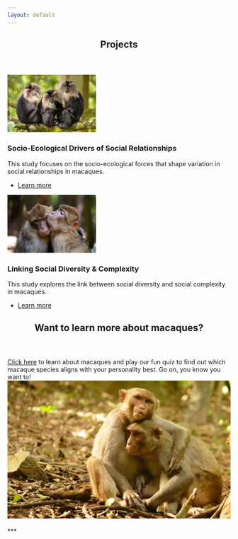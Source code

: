 ```yaml
---
layout: default
---
```


<!-- Section -->
<section>
	<header class="major">
		<h2>Projects</h2>
	</header>
	<div class="posts">
		<article>
			<a href="{{ 'drivers' | absolute_url }}" class="image"><img src="assets/images/macaques we have copyrights for2.png" width="200" alt="" /></a>
			<h3>Socio-Ecological Drivers of Social Relationships</h3>
			<p>This study focuses on the socio-ecological forces that shape variation in social relationships in macaques.</p>
			<ul class="actions">
				<li><a href="{{ 'drivers' | absolute_url }}" class="button">Learn more</a></li>
			</ul>
		</article>
		<article>
			<a href="{{ 'diversity' | absolute_url }}" class="image"><img src="assets/images/hug barbary finalcropped.jpg" width="200" alt="" /></a>
			<h3>Linking Social Diversity & Complexity</h3>
			<p>This study explores the link between social diversity and social complexity in macaques.</p>
			<ul class="actions">
				<li><a href="{{ 'diversity' | absolute_url }}" class="button">Learn more</a></li>
			</ul>
		</article>
	</div>
</section>

<!-- Section -->
<section>
	<header class="major">
		<h2>Want to learn more about macaques?</h2>
	</header>
<a href="{{ 'database' | absolute_url }}">Click here</a> to learn about macaques and play our fun quiz to find out which macaque species aligns with your personality best. Go on, you know you want to!
</section>
<div style="text-align:center"><img class="image" src="/assets/images/_MG_5562_3_crop.jpg"/></div><br/>
***

